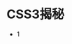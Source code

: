 <!--
@Author: AuthorName
@Date:   2017-01-03T13:46:14+08:00
@Email:  Email
@Project: projectName
@Filename: css揭秘.md
@Last modified by:   AuthorName
@Last modified time: 2017-01-03T13:48:45+08:00
@License: tree
-->

# CSS3揭秘 #
 - 1
